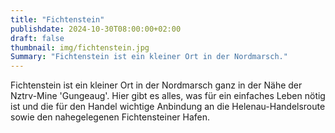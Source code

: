 ```yaml
---
title: "Fichtenstein"
publishdate: 2024-10-30T08:00:00+02:00
draft: false
thumbnail: img/fichtenstein.jpg
Summary: "Fichtenstein ist ein kleiner Ort in der Nordmarsch."
---
```


Fichtenstein ist ein kleiner Ort in der Nordmarsch ganz in der Nähe der Nztrv-Mine 'Gungeaug'.
Hier gibt es alles, was für ein einfaches Leben nötig ist und die für den Handel wichtige Anbindung an die Helenau-Handelsroute sowie den nahegelegenen Fichtensteiner Hafen.

